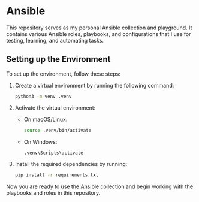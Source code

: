 # Ansible

This repository serves as my personal Ansible collection and playground. It contains various Ansible roles, playbooks, and configurations that I use for testing, learning, and automating tasks.

## Setting up the Environment

To set up the environment, follow these steps:

1. Create a virtual environment by running the following command:
    ```bash
    python3 -m venv .venv
    ```

2. Activate the virtual environment:
    - On macOS/Linux:
      ```bash
      source .venv/bin/activate
      ```
    - On Windows:
      ```bash
      .venv\Scripts\activate
      ```

3. Install the required dependencies by running:
    ```bash
    pip install -r requirements.txt
    ```

Now you are ready to use the Ansible collection and begin working with the playbooks and roles in this repository.
